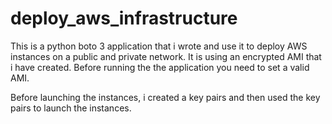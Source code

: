 # deploy_aws_infrastructure

This is a python boto 3 application that i wrote and use it to deploy AWS instances on a public and private network. It is using an encrypted AMI that i have created. Before running the the application you need to set a valid AMI.

Before launching the instances, i created a key pairs and then used the key pairs to launch the instances.

